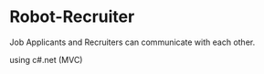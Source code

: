 # Robot-Recruiter
 Job Applicants and Recruiters can communicate with each other.

using c#.net (MVC)
